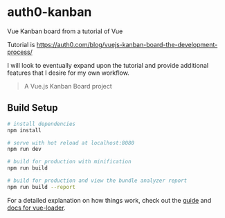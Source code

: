 # auth0-kanban

Vue Kanban board from a tutorial of Vue

Tutorial is https://auth0.com/blog/vuejs-kanban-board-the-development-process/

I will look to eventually expand upon the tutorial and provide additional features that I desire for my own workflow.


> A Vue.js Kanban Board project

## Build Setup

``` bash
# install dependencies
npm install

# serve with hot reload at localhost:8080
npm run dev

# build for production with minification
npm run build

# build for production and view the bundle analyzer report
npm run build --report
```

For a detailed explanation on how things work, check out the [guide](http://vuejs-templates.github.io/webpack/) and [docs for vue-loader](http://vuejs.github.io/vue-loader).
